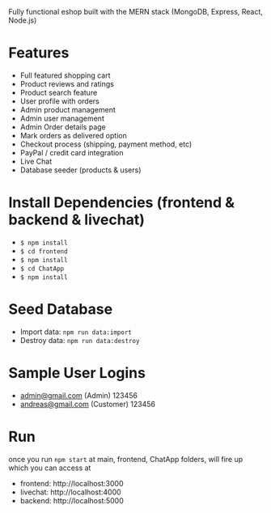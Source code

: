 Fully functional eshop built with the MERN stack (MongoDB, Express, React, Node.js)

# Features
* Full featured shopping cart
* Product reviews and ratings
* Product search feature
* User profile with orders
* Admin product management
* Admin user management
* Admin Order details page
* Mark orders as delivered option
* Checkout process (shipping, payment method, etc)
* PayPal / credit card integration
* Live Chat
* Database seeder (products & users)

# Install Dependencies (frontend & backend & livechat)
- ```$ npm install``` 
- ```$ cd frontend```
- ```$ npm install```
- ```$ cd ChatApp```
- ```$ npm install``` 

# Seed Database
- Import data: ```npm run data:import```
- Destroy data: ```npm run data:destroy```

# Sample User Logins
- admin@gmail.com (Admin)  123456
- andreas@gmail.com (Customer)  123456

# Run
once you run ```npm start``` at main, frontend, ChatApp folders, will fire up which you can access at
- frontend: http://localhost:3000
- livechat: http://localhost:4000
- backend: http://localhost:5000
